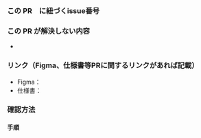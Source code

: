 ### この PR　に紐づくissue番号

<!--
close #
-->

### この PR が解決しない内容

- 

### リンク（Figma、仕様書等PRに関するリンクがあれば記載）

- Figma：
- 仕様書：

### 確認方法


#### 手順

<!--
#### 画像キャプチャ

|           Before           |           After            |
|:--------------------------:|:--------------------------:|
| <img src="" width="300"> | <img src="" width="300"> |

#### 動画キャプチャ（動作に変更があれば記載）

|           Before           |           After            |
|:--------------------------:|:--------------------------:|
| <video src="" width="300"> | <video src="" width="300"> |
-->







